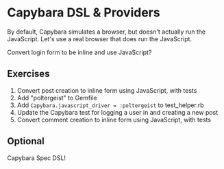 Capybara DSL & Providers
========================

By default, Capybara simulates a browser, but doesn't actually run the JavaScript. Let's use a real browser that does run the JavaScript.

Convert login form to be inline and use JavaScript?

Exercises
---------

1. Convert post creation to inline form using JavaScript, with tests
2. Add "poltergeist" to Gemfile
3. Add `Capybara.javascript_driver = :poltergeist` to test_helper.rb
4. Update the Capybara test for logging a user in and creating a new post
5. Convert comment creation to inline form using JavaScript, with tests

Optional
--------

Capybara Spec DSL!
